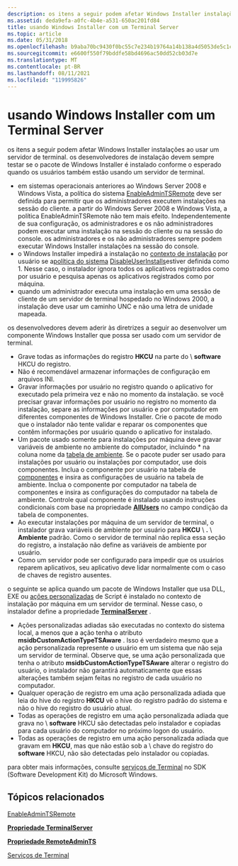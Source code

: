 ```yaml
---
description: os itens a seguir podem afetar Windows Installer instalações ao usar um servidor de terminal. os desenvolvedores de instalação devem sempre testar se o pacote de Windows Installer é instalado conforme o esperado quando os usuários também estão usando um servidor de terminal.
ms.assetid: deda9efa-a0fc-4b4e-a531-650ac201fd84
title: usando Windows Installer com um Terminal Server
ms.topic: article
ms.date: 05/31/2018
ms.openlocfilehash: b9aba70bc9430f0bc55c7e234b19764a14b138a4d5053de5c1cc6b9aee37692d
ms.sourcegitcommit: e6600f550f79bddfe58bd4696ac50dd52cb03d7e
ms.translationtype: MT
ms.contentlocale: pt-BR
ms.lasthandoff: 08/11/2021
ms.locfileid: "119995826"
---
```

# <a name="using-windows-installer-with-a-terminal-server"></a>usando Windows Installer com um Terminal Server

os itens a seguir podem afetar Windows Installer instalações ao usar um servidor de terminal. os desenvolvedores de instalação devem sempre testar se o pacote de Windows Installer é instalado conforme o esperado quando os usuários também estão usando um servidor de terminal.

-   em sistemas operacionais anteriores ao Windows Server 2008 e Windows Vista, a política do sistema [EnableAdminTSRemote](enableadmintsremote.md) deve ser definida para permitir que os administradores executem instalações na sessão do cliente. a partir do Windows Server 2008 e Windows Vista, a política EnableAdminTSRemote não tem mais efeito. Independentemente de sua configuração, os administradores e os não administradores podem executar uma instalação na sessão do cliente ou na sessão do console. os administradores e os não administradores sempre podem executar Windows Installer instalações na sessão do console.
-   o Windows Installer impedirá a instalação no [contexto de instalação](installation-context.md) por usuário se a[política do sistema](system-policy.md) [DisableUserInstalls](disableuserinstalls.md)estiver definida como 1. Nesse caso, o instalador ignora todos os aplicativos registrados como por usuário e pesquisa apenas os aplicativos registrados como por máquina.
-   quando um administrador executa uma instalação em uma sessão de cliente de um servidor de terminal hospedado no Windows 2000, a instalação deve usar um caminho UNC e não uma letra de unidade mapeada.

os desenvolvedores devem aderir às diretrizes a seguir ao desenvolver um componente Windows Installer que possa ser usado com um servidor de terminal.

-   Grave todas as informações do registro **HKCU** na parte do  \\ **software** HKCU do registro.
-   Não é recomendável armazenar informações de configuração em arquivos INI.
-   Gravar informações por usuário no registro quando o aplicativo for executado pela primeira vez e não no momento da instalação. se você precisar gravar informações por usuário no registro no momento da instalação, separe as informações por usuário e por computador em diferentes componentes de Windows Installer. Crie o pacote de modo que o instalador não tente validar e reparar os componentes que contêm informações por usuário quando o aplicativo for instalado.
-   Um pacote usado somente para instalações por máquina deve gravar variáveis de ambiente no ambiente do computador, incluindo \* na coluna nome da [tabela de ambiente](environment-table.md). Se o pacote puder ser usado para instalações por usuário ou instalações por computador, use dois componentes. Inclua o componente por usuário na tabela de [componentes](condition-table.md) e insira as configurações de usuário na tabela de ambiente. Inclua o componente por computador na tabela de componentes e insira as configurações do computador na tabela de ambiente. Controle qual componente é instalado usando instruções condicionais com base na propriedade [**AllUsers**](allusers.md) no campo condição da tabela de componentes.
-   Ao executar instalações por máquina de um servidor de terminal, o instalador grava variáveis de ambiente por usuário para **HKCU** \\ **.** \\ **Ambiente** padrão. Como o servidor de terminal não replica essa seção do registro, a instalação não define as variáveis de ambiente por usuário.
-   Como um servidor pode ser configurado para impedir que os usuários reparem aplicativos, seu aplicativo deve lidar normalmente com o caso de chaves de registro ausentes.

o seguinte se aplica quando um pacote de Windows Installer que usa DLL, EXE ou [ações personalizadas](custom-actions.md) de Script é instalado no contexto de instalação por máquina em um servidor de terminal. Nesse caso, o instalador define a propriedade [**TerminalServer**](terminalserver.md) .

-   Ações personalizadas adiadas são executadas no contexto do sistema local, a menos que a ação tenha o atributo **msidbCustomActionTypeTSAware** . Isso é verdadeiro mesmo que a ação personalizada represente o usuário em um sistema que não seja um servidor de terminal. Observe que, se uma ação personalizada que tenha o atributo **msidbCustomActionTypeTSAware** alterar o registro do usuário, o instalador não garantirá automaticamente que essas alterações também sejam feitas no registro de cada usuário no computador.
-   Qualquer operação de registro em uma ação personalizada adiada que leia do hive do registro **HKCU** vê o hive do registro padrão do sistema e não o hive do registro do usuário atual.
-   Todas as operações de registro em uma ação personalizada adiada que grava no \\ **software** HKCU são detectadas pelo instalador e copiadas para cada usuário do computador no próximo logon do usuário.
-   Todas as operações de registro em uma ação personalizada adiada que gravam em **HKCU**, mas que não estão sob a  \\ chave do registro do **software** HKCU, não são detectadas pelo instalador ou copiadas.

para obter mais informações, consulte [serviços de Terminal](../termserv/terminal-services-portal.md) no SDK (Software Development Kit) do Microsoft Windows.

## <a name="related-topics"></a>Tópicos relacionados

<dl> <dt>

[EnableAdminTSRemote](enableadmintsremote.md)
</dt> <dt>

[**Propriedade TerminalServer**](terminalserver.md)
</dt> <dt>

[**Propriedade RemoteAdminTS**](remoteadmints.md)
</dt> <dt>

[Serviços de Terminal](../termserv/terminal-services-portal.md)
</dt> </dl>

 

 
